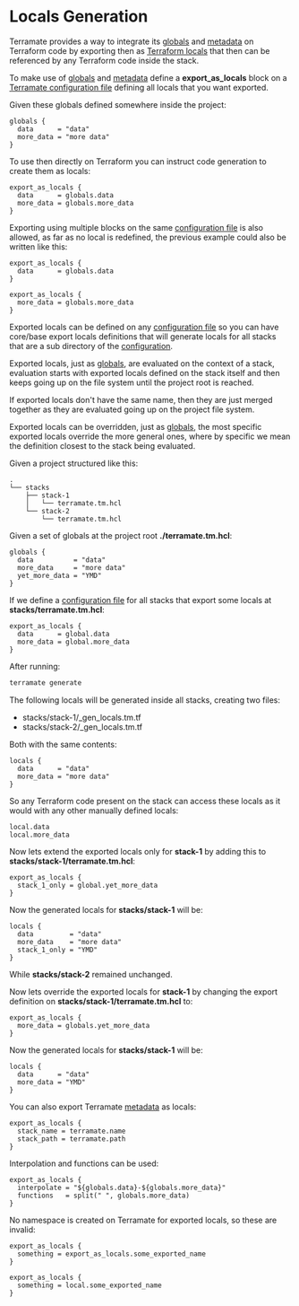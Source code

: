 # Locals Generation

Terramate provides a way to integrate its [globals](globals.md) and
[metadata](metadata.md) on Terraform code by exporting then as
[Terraform locals](https://www.terraform.io/language/values/locals) that
then can be referenced by any Terraform code inside the stack.

To make use of [globals](globals.md) and [metadata](metadata.md) define
a **export_as_locals** block on a [Terramate configuration file](config.md)
defining all locals that you want exported.

Given these globals defined somewhere inside the project:

```hcl
globals {
  data      = "data"
  more_data = "more data"
}
```

To use then directly on Terraform you can instruct code generation
to create them as locals:

```hcl
export_as_locals {
  data      = globals.data
  more_data = globals.more_data
}
```

Exporting using multiple blocks on the same [configuration file](config.md)
is also allowed, as far as no local is redefined, the previous example could
also be written like this:

```hcl
export_as_locals {
  data      = globals.data
}

export_as_locals {
  more_data = globals.more_data
}
```

Exported locals can be defined on any [configuration file](config.md)
so you can have core/base export locals definitions that will generate
locals for all stacks that are a sub directory of the [configuration](config.md).

Exported locals, just as [globals](globals.md), are evaluated on the context
of a stack, evaluation starts with exported locals defined on the stack itself
and then keeps going up on the file system until the project root is reached.

If exported locals don't have the same name, then they are just merged
together as they are evaluated going up on the project file system.

Exported locals can be overridden, just as [globals](globals.md), the most
specific exported locals override the more general ones, where by specific
we mean the definition closest to the stack being evaluated.

Given a project structured like this:

```
.
└── stacks
    ├── stack-1
    │   └── terramate.tm.hcl
    └── stack-2
        └── terramate.tm.hcl
```

Given a set of globals at the project root **./terramate.tm.hcl**:

```hcl
globals {
  data          = "data"
  more_data     = "more data"
  yet_more_data = "YMD"
}
```

If we define a [configuration file](config.md) for all stacks 
that export some locals at **stacks/terramate.tm.hcl**:

```hcl
export_as_locals {
  data      = global.data
  more_data = global.more_data
}
```

After running:

```sh
terramate generate
```

The following locals will be generated inside all stacks, creating two files:

* stacks/stack-1/_gen_locals.tm.tf
* stacks/stack-2/_gen_locals.tm.tf

Both with the same contents:

```hcl
locals {
  data      = "data"
  more_data = "more data"
}
```

So any Terraform code present on the stack can access these locals
as it would with any other manually defined locals:

```hcl
local.data
local.more_data
```

Now lets extend the exported locals only for **stack-1** by adding
this to **stacks/stack-1/terramate.tm.hcl**:

```hcl
export_as_locals {
  stack_1_only = global.yet_more_data
}
```

Now the generated locals for **stacks/stack-1** will be:

```hcl
locals {
  data         = "data"
  more_data    = "more data"
  stack_1_only = "YMD"
}
```

While **stacks/stack-2** remained unchanged.

Now lets override the exported locals for **stack-1** by changing the
export definition on **stacks/stack-1/terramate.tm.hcl** to:

```hcl
export_as_locals {
  more_data = globals.yet_more_data
}
```

Now the generated locals for **stacks/stack-1** will be: 

```hcl
locals {
  data      = "data"
  more_data = "YMD"
}
```

You can also export Terramate [metadata](metadata.md) as locals:

```hcl
export_as_locals {
  stack_name = terramate.name
  stack_path = terramate.path
}
```

Interpolation and functions can be used:

```hcl
export_as_locals {
  interpolate = "${globals.data}-${globals.more_data}"
  functions   = split(" ", globals.more_data)
}
```

No namespace is created on Terramate for exported locals, so these are invalid:

```hcl
export_as_locals {
  something = export_as_locals.some_exported_name
}
```

```hcl
export_as_locals {
  something = local.some_exported_name
}
```
